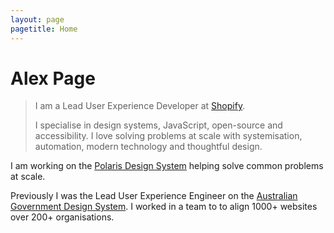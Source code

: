 ```yaml
---
layout: page
pagetitle: Home
---
```

# Alex Page
 
> I am a Lead User Experience Developer at [Shopify](https://www.shopify.com).
> 
> I specialise in design systems, JavaScript, open-source and accessibility. I love solving problems at scale with systemisation, automation, modern technology and thoughtful design.

I am working on the [Polaris Design System](https://polaris.shopify.com/) helping solve common problems at scale.

Previously I was the Lead User Experience Engineer on the [Australian Government Design System](https://designsystem.gov.au). I worked in a team to to align 1000+ websites over 200+ organisations.

